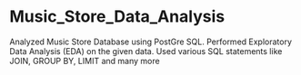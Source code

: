 # Music_Store_Data_Analysis
Analyzed Music Store Database using PostGre SQL.
Performed Exploratory Data Analysis (EDA) on the given data.
Used various SQL statements like JOIN, GROUP BY, LIMIT and many more
